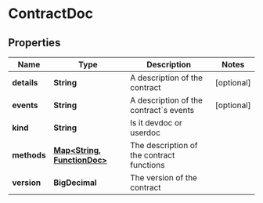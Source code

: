 

# ContractDoc


## Properties

| Name | Type | Description | Notes |
|------------ | ------------- | ------------- | -------------|
|**details** | **String** | A description of the contract |  [optional] |
|**events** | **String** | A description of the contract&#x60;s events |  [optional] |
|**kind** | **String** | Is it devdoc or userdoc |  |
|**methods** | [**Map&lt;String, FunctionDoc&gt;**](FunctionDoc.md) | The description of the contract functions |  |
|**version** | **BigDecimal** | The version of the contract |  |



